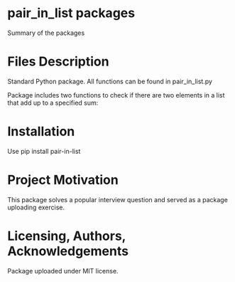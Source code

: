 # pair_in_list packages

Summary of the packages

# Files Description

Standard Python package. All functions can be found in pair_in_list.py

Package includes two functions to check if there are two elements in a list that add up to a specified sum:

# Installation

Use pip install pair-in-list

# Project Motivation

This package solves a popular interview question and served as a package uploading exercise.

# Licensing, Authors, Acknowledgements

Package uploaded under MIT license.

